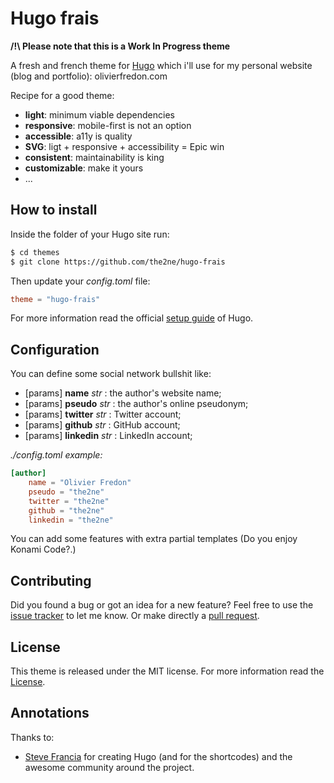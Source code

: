 # Hugo frais

**/!\ Please note that this is a Work In Progress theme**

A fresh and french theme for [Hugo](//gohugo.io/) which i'll use for my personal website (blog and portfolio): olivierfredon.com

Recipe for a good theme:
- **light**: minimum viable dependencies
- **responsive**: mobile-first is not an option
- **accessible**: a11y is quality
- **SVG**: ligt + responsive + accessibility = Epic win
- **consistent**: maintainability is king
- **customizable**: make it yours
- ...

## How to install

Inside the folder of your Hugo site run:

```sh
$ cd themes
$ git clone https://github.com/the2ne/hugo-frais
```

Then update your _config.toml_ file:

```toml
theme = "hugo-frais"
```

For more information read the official [setup guide](//gohugo.io/overview/installing/) of Hugo.


## Configuration

You can define some social network bullshit like:
- [params] **name** *str* : the author's website name;
- [params] **pseudo** *str* : the author's online pseudonym;
- [params] **twitter** *str* : Twitter account;
- [params] **github** *str* : GitHub account;
- [params] **linkedin** *str* : LinkedIn account;

_./config.toml example:_
```toml
[author]
    name = "Olivier Fredon"
    pseudo = "the2ne"
    twitter = "the2ne"
    github = "the2ne"
    linkedin = "the2ne"
```

You can add some features with extra partial templates (Do you enjoy Konami Code?.)

## Contributing

Did you found a bug or got an idea for a new feature? Feel free to use the [issue tracker](//github.com/the2ne/hugo-frais/issues) to let me know. Or make directly a [pull request](//github.com/the2ne/hugo-frais/pulls).


## License

This theme is released under the MIT license. For more information read the [License](//github.com/the2ne/hugo-frais/blob/master/LICENSE.md).


## Annotations

Thanks to:
- [Steve Francia](//github.com/spf13) for creating Hugo (and for the shortcodes) and the awesome community around the project.
